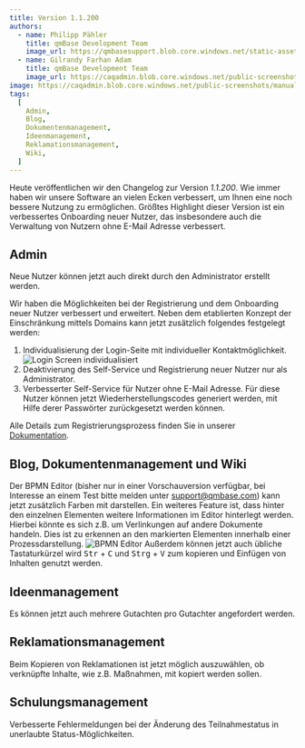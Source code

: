 ```yaml
---
title: Version 1.1.200
authors:
  - name: Philipp Pähler
    title: qmBase Development Team
    image_url: https://qmbasesupport.blob.core.windows.net/static-assets/img/persons/paehler_round.png
  - name: Gilrandy Farhan Adam
    title: qmBase Development Team
    image_url: https://caqadmin.blob.core.windows.net/public-screenshots/manual-screenshots/gilrand-profile-picture.jpg
image: https://caqadmin.blob.core.windows.net/public-screenshots/manual-screenshots/2024-05-02_bpmnColor.png
tags:
  [
    Admin,
    Blog,
    Dokumentenmanagement,
    Ideenmanagement,
    Reklamationsmanagement,
    Wiki,
  ]
---
```


Heute veröffentlichen wir den Changelog zur Version _1.1.200_. Wie immer haben wir unsere Software an vielen Ecken verbessert, um Ihnen eine noch bessere Nutzung zu ermöglichen.
Größtes Highlight dieser Version ist ein verbessertes Onboarding neuer Nutzer, das insbesondere auch die Verwaltung von Nutzern ohne E-Mail Adresse verbessert.

<!--truncate-->

## Admin

Neue Nutzer können jetzt auch direkt durch den Administrator erstellt werden.

Wir haben die Möglichkeiten bei der Registrierung und dem Onboarding neuer Nutzer verbessert und erweitert. Neben dem etablierten Konzept der Einschränkung mittels Domains kann jetzt zusätzlich folgendes festgelegt werden:

1. Individualisierung der Login-Seite mit individueller Kontaktmöglichkeit.
   ![Login Screen individualisiert](https://caqadmin.blob.core.windows.net/public-screenshots/manual-screenshots/2024-05-02_loginScreenCustomized.png)
2. Deaktivierung des Self-Service und Registrierung neuer Nutzer nur als Administrator.
3. Verbesserter Self-Service für Nutzer ohne E-Mail Adresse. Für diese Nutzer können jetzt Wiederherstellungscodes generiert werden, mit Hilfe derer Passwörter zurückgesetzt werden können.

Alle Details zum Registrierungsprozess finden Sie in unserer [Dokumentation](/docs/account/account-register).

## Blog, Dokumentenmanagement und Wiki

Der BPMN Editor (bisher nur in einer Vorschauversion verfügbar, bei Interesse an einem Test bitte melden unter support@qmbase.com) kann jetzt zusätzlich Farben mit darstellen. Ein weiteres Feature ist, dass hinter den einzelnen Elementen weitere Informationen im Editor hinterlegt werden.
Hierbei könnte es sich z.B. um Verlinkungen auf andere Dokumente handeln.
Dies ist zu erkennen an den markierten Elementen innerhalb einer Prozessdarstellung.
![BPMN Editor](https://caqadmin.blob.core.windows.net/public-screenshots/manual-screenshots/2024-05-02_bpmnColor.png)
Außerdem können jetzt auch übliche Tastaturkürzel wird <kbd>Str</kbd> + <kbd>C</kbd> und <kbd>Strg</kbd> + <kbd>V</kbd> zum kopieren und Einfügen von Inhalten genutzt werden.

## Ideenmanagement

Es können jetzt auch mehrere Gutachten pro Gutachter angefordert werden.

## Reklamationsmanagement

Beim Kopieren von Reklamationen ist jetzt möglich auszuwählen, ob verknüpfte Inhalte, wie z.B. Maßnahmen, mit kopiert werden sollen.

## Schulungsmanagement

Verbesserte Fehlermeldungen bei der Änderung des Teilnahmestatus in unerlaubte Status-Möglichkeiten.
